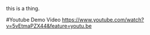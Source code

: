 this is a thing. 

#Youtube Demo Video 
https://www.youtube.com/watch?v=5vEtmaPZX44&feature=youtu.be
